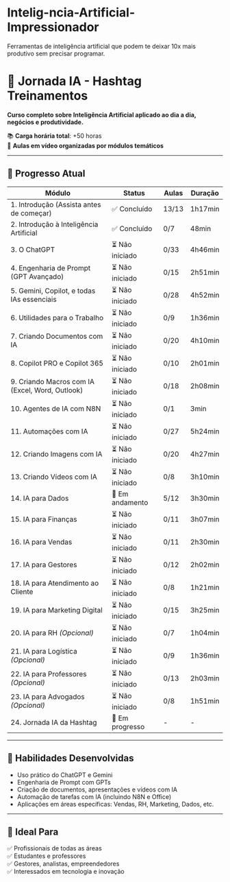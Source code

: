 # Intelig-ncia-Artificial-Impressionador

Ferramentas de inteligência artificial que podem te deixar 10x mais produtivo sem precisar programar.


# 🤖 Jornada IA - Hashtag Treinamentos

**Curso completo sobre Inteligência Artificial aplicado ao dia a dia, negócios e produtividade.**

📚 **Carga horária total**: +50 horas  
📅 **Aulas em vídeo organizadas por módulos temáticos**

---

## 📌 Progresso Atual

| Módulo | Status | Aulas | Duração |
|--------|--------|--------|---------|
| 1. Introdução (Assista antes de começar) | ✅ Concluído | 13/13 | 1h17min |
| 2. Introdução à Inteligência Artificial |  ✅  Concluído   | 0/7 | 48min |
| 3. O ChatGPT | ⏳ Não iniciado | 0/33 | 4h46min |
| 4. Engenharia de Prompt (GPT Avançado) | ⏳ Não iniciado | 0/15 | 2h51min |
| 5. Gemini, Copilot, e todas IAs essenciais | ⏳ Não iniciado | 0/28 | 4h52min |
| 6. Utilidades para o Trabalho | ⏳ Não iniciado | 0/9 | 1h36min |
| 7. Criando Documentos com IA | ⏳ Não iniciado | 0/20 | 4h10min |
| 8. Copilot PRO e Copilot 365 | ⏳ Não iniciado | 0/10 | 2h01min |
| 9. Criando Macros com IA (Excel, Word, Outlook) | ⏳ Não iniciado | 0/18 | 2h08min |
| 10. Agentes de IA com N8N | ⏳ Não iniciado | 0/1 | 3min |
| 11. Automações com IA | ⏳ Não iniciado | 0/27 | 5h24min |
| 12. Criando Imagens com IA | ⏳ Não iniciado | 0/20 | 4h27min |
| 13. Criando Vídeos com IA | ⏳ Não iniciado | 0/8 | 3h10min |
| 14. IA para Dados | 🚧 Em andamento | 5/12 | 3h30min |
| 15. IA para Finanças | ⏳ Não iniciado | 0/11 | 3h07min |
| 16. IA para Vendas | ⏳ Não iniciado | 0/11 | 2h30min |
| 17. IA para Gestores | ⏳ Não iniciado | 0/12 | 2h02min |
| 18. IA para Atendimento ao Cliente | ⏳ Não iniciado | 0/8 | 1h21min |
| 19. IA para Marketing Digital | ⏳ Não iniciado | 0/15 | 3h25min |
| 20. IA para RH *(Opcional)* | ⏳ Não iniciado | 0/7 | 1h04min |
| 21. IA para Logística *(Opcional)* | ⏳ Não iniciado | 0/9 | 1h36min |
| 22. IA para Professores *(Opcional)* | ⏳ Não iniciado | 0/13 | 2h03min |
| 23. IA para Advogados *(Opcional)* | ⏳ Não iniciado | 0/8 | 1h51min |
| 24. Jornada IA da Hashtag | 📌 Em progresso | - | - |

---

## 🧠 Habilidades Desenvolvidas

- Uso prático do ChatGPT e Gemini
- Engenharia de Prompt com GPTs
- Criação de documentos, apresentações e vídeos com IA
- Automação de tarefas com IA (incluindo N8N e Office)
- Aplicações em áreas específicas: Vendas, RH, Marketing, Dados, etc.

---

## 💼 Ideal Para

✅ Profissionais de todas as áreas  
✅ Estudantes e professores  
✅ Gestores, analistas, empreendedores  
✅ Interessados em tecnologia e inovação  
